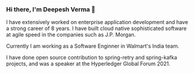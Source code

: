 ### Hi there, I'm Deepesh Verma 👋

I have extensively worked on enterprise application development and have a strong career of 8 years. I have built cloud native sophisticated software at agile speed in the companies such as J.P. Morgan. 

Currently I am working as a Software Enginner in Walmart's India team.

I have done open source contribution to spring-retry and spring-kafka projects, and was a speaker at the Hyperledger Global Forum 2021.

<!--
**deepesh-verma/deepesh-verma** is a ✨ _special_ ✨ repository because its `README.md` (this file) appears on your GitHub profile.

Here are some ideas to get you started:

- 🔭 I’m currently working on ...
- 🌱 I’m currently learning ...
- 👯 I’m looking to collaborate on ...
- 🤔 I’m looking for help with ...
- 💬 Ask me about ...
- 📫 How to reach me: ...
- 😄 Pronouns: ...
- ⚡ Fun fact: ...
-->
